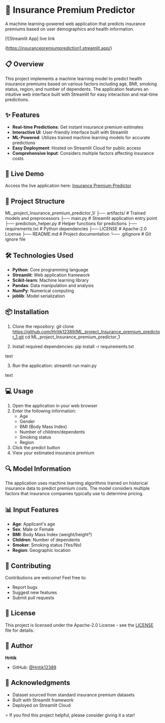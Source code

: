 # 🏥 Insurance Premium Predictor

A machine learning-powered web application that predicts insurance premiums based on user demographics and health information.

[![Streamlit App] live link

(https://insurancepremiumprediction1.streamlit.app/)

## 📋 Overview

This project implements a machine learning model to predict health insurance premiums based on various factors including age, BMI, smoking status, region, and number of dependents. The application features an intuitive web interface built with Streamlit for easy interaction and real-time predictions.

## ✨ Features

- **Real-time Predictions**: Get instant insurance premium estimates
- **Interactive UI**: User-friendly interface built with Streamlit
- **ML-Powered**: Utilizes trained machine learning models for accurate predictions
- **Easy Deployment**: Hosted on Streamlit Cloud for public access
- **Comprehensive Input**: Considers multiple factors affecting insurance costs

## 🚀 Live Demo

Access the live application here: [Insurance Premium Predictor](https://insurancepremiumprediction1.streamlit.app/)

## 📁 Project Structure

ML_project_Insurance_premium_predictor_1/
├── artifacts/ # Trained models and preprocessors
├── main.py # Streamlit application entry point
├── prediction_helper.py # Helper functions for predictions
├── requirements.txt # Python dependencies
├── LICENSE # Apache-2.0 License
├── README.md # Project documentation
└── .gitignore # Git ignore file


## 🛠️ Technologies Used

- **Python**: Core programming language
- **Streamlit**: Web application framework
- **Scikit-learn**: Machine learning library
- **Pandas**: Data manipulation and analysis
- **NumPy**: Numerical computing
- **joblib**: Model serialization

## 📦 Installation

1. Clone the repository:
git clone https://github.com/Hritik12389/ML_project_Insurance_premium_predictor_1.git
cd ML_project_Insurance_premium_predictor_1



2. Install required dependencies:
pip install -r requirements.txt

text

3. Run the application:
streamlit run main.py

text

## 💻 Usage

1. Open the application in your web browser
2. Enter the following information:
   - Age
   - Gender
   - BMI (Body Mass Index)
   - Number of children/dependents
   - Smoking status
   - Region
3. Click the predict button
4. View your estimated insurance premium

## 🔍 Model Information

The application uses machine learning algorithms trained on historical insurance data to predict premium costs. The model considers multiple factors that insurance companies typically use to determine pricing.

## 📊 Input Features

- **Age**: Applicant's age
- **Sex**: Male or Female
- **BMI**: Body Mass Index (weight/height²)
- **Children**: Number of dependents
- **Smoker**: Smoking status (Yes/No)
- **Region**: Geographic location

## 🤝 Contributing

Contributions are welcome! Feel free to:
- Report bugs
- Suggest new features
- Submit pull requests

## 📄 License

This project is licensed under the Apache-2.0 License - see the [LICENSE](LICENSE) file for details.

## 👤 Author

**Hritik**
- GitHub: [@Hritik12389](https://github.com/Hritik12389)

## 🙏 Acknowledgments

- Dataset sourced from standard insurance premium datasets
- Built with Streamlit framework
- Deployed on Streamlit Cloud


⭐ If you find this project helpful, please consider giving it a star!
